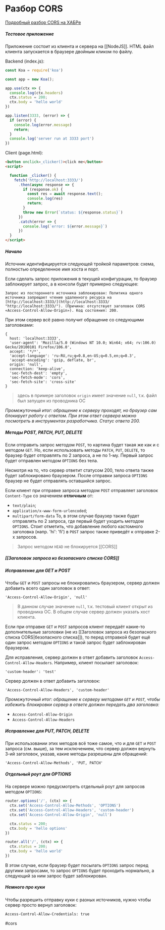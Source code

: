 # Разбор CORS

[Подробный разбор CORS на ХАБРе](https://habr.com/ru/company/macloud/blog/553826/)

##### Тестовое приложение

Приложение состоит из клиента и сервера на [[NodeJS]]. HTML файл клиента запускается в браузере двойным кликом по файлу.

Backend (index.js):
```js
const Koa = require('koa')

const app = new Koa();

app.use(ctx => {
  console.log(ctx.headers)
  ctx.status = 200;
  ctx.body = 'hello world'
})

app.listen(3333, (error) => {
  if (error) {
    console.log(error.message)
    return;
  }
  console.log('server run at 3333 port')
})
```

Client (page.html):
```html
<button onclick=_clicker()>click me</button>
<script>

  function _clicker() {
    fetch('http://localhost:3333/')
      .then(async response => {
        if (response.ok) {
          const res = await response.text();
          console.log(res)
          return;
        }
        throw new Error(`status: ${response.status}`)
      })
      .catch(error => {
        console.log(`error: ${error.message}`)
      })
  }
</script>
```


##### Начало

Источник идентифицируется следующей тройкой параметров: схема, полностью определенное имя хоста и порт.

Если сделать запрос приложения в текущей конфигурации, то браузер заблокирует запрос, а в консоли будет примерно следующее:
```
Запрос из постороннего источника заблокирован: Политика одного источника запрещает чтение удаленного ресурса на [http://localhost:3333/](http://localhost:3333/ "http://localhost:3333/"). (Причина: отсутствует заголовок CORS «Access-Control-Allow-Origin»). Код состояния: 200.
```

При этом сервер всё равно получит обращение со следующими заголовками:
```
{
  host: 'localhost:3333',
  'user-agent': 'Mozilla/5.0 (Windows NT 10.0; Win64; x64; rv:106.0) Gecko/20100101 Firefox/106.0',
  accept: '*/*',
  'accept-language': 'ru-RU,ru;q=0.8,en-US;q=0.5,en;q=0.3',
  'accept-encoding': 'gzip, deflate, br',
  origin: 'null',
  connection: 'keep-alive',
  'sec-fetch-dest': 'empty',
  'sec-fetch-mode': 'cors',
  'sec-fetch-site': 'cross-site'
}
```

> здесь в примере заголовок `origin` имеет значение `null`, т.к. файл был запущен из проводника ОС

*Промежуточный итог: обращение к серверу проходят, но браузер сам блокирует работу с ответом. При этом ответ сервера можно посмотреть в инструментах разработчика. Статус ответа 200.*

##### Методы POST, PATCH, PUT, DELETE

Если отправить запрос методом `POST`, то картина будет такая же как и с методом `GET`. Но, если использовать методы `PATCH`, `PUT`, `DELETE`, то браузер будет отправлять по 2 запроса, а не по 1-му. Первый запрос будет отправлен методом `OPTIONS` без тела. 

Несмотря на то, что сервер ответит статусом 200, тело ответа также будет заблокировано браузером. После отправки запроса `OPTIONS` браузер не будет отправлять оставшийся запрос.

Если клиент при отправке запроса методом `POST` отправляет заголовок `Content-Type` со значением **отличным** от:
- `text/plain`;
- `application/x-www-form-urlencoded`;
- `multipart/form-data`
То, в этом случае браузер также будет отправлять по 2 запроса, где первый будет уходить методом `OPTIONS`. Стоит отметить, что добавление любого кастомного заголовка (напр. 'hi': 'fi') в `POST` запрос также приведёт к отправке 2-х запросов.

> Запрос методом `HEAD` не блокируется [[CORS]]

##### [[Заголовок запроса из безопасного списка CORS]]

##### Исправление для GET и POST

Чтобы `GET` и `POST` запросы не блокировались браузером, сервер должен добавить всего один заголовок в ответ:
```
'Access-Control-Allow-Origin', 'null'
```
> В данном случае значение `null`, т.к. тестовый клиент открыт из проводника ОС. В общем случае сервер должен указать хост клиента.

Если при отправке `GET` и `POST` запросов клиент передаёт какие-то дополнительные заголовки (не из [[Заголовок запроса из безопасного списка CORS|безопасного списка]]), то перед отправкой будет ещё один запрос методом `OPTIONS` и такой запрос будет заблокирован браузером.

Для исправления, сервер должен в ответ добавить заголовок `Access-Control-Allow-Headers`. 
Например, клиент посылает заголовок:
```
'custom-header': 'test'
```

Сервер должен в ответ добавить заголовок:
```
'Access-Control-Allow-Headers', 'custom-header'
```

*Промежуточный итог: обращение к серверу методами `GET` и `POST`, чтобы избежить блокировки сервер в ответе должен передать два заголовка:*
- `Access-Control-Allow-Origin`
- `Access-Control-Allow-Headers`


##### Исправление для PUT, PATCH, DELETE

При использовании этих методов всё тоже самое, что и для `GET` и `POST` запроса (см. выше), за тем исключением, что сервер должен вернуть 3-ий заголовок, указав, какие методы разрешены для обращений:
```
'Access-Control-Allow-Methods', 'PUT, PATCH'
```

##### Отдельный роут для OPTIONS

На сервере можно предусмотреть отдельный роут для запросов методом `OPTIONS`:

```js
router.options('/', (ctx) => {
  ctx.set('Access-Control-Allow-Methods', 'OPTIONS')
  ctx.set('Access-Control-Allow-Headers', 'custom-header')
  ctx.set('Access-Control-Allow-Origin', 'null')

  ctx.status = 200;
  ctx.body = 'hello options'
})

router.all('/', (ctx) => {
  ctx.status = 200;
  ctx.body = 'hello world'
})
```


В этом случае, если браузер будет посылать `OPTIONS` запрос перед другими запросами, то запрос `OPTIONS` будет проходить нормально, а следующий за ним запрос будет заблокирован.


##### Немного про куки

Чтобы разрешить отправку куки с разных источников, нужно чтобы сервер просто вернул заголовок:

```
Access-Control-Allow-Credentials: true
```

#cors 